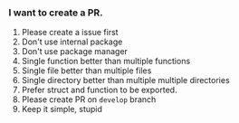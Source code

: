 ### I want to create a PR.

1. Please create a issue first
1. Don't use internal package
1. Don't use package manager
1. Single function better than multiple functions
1. Single file better than multiple files
1. Single directory better than multiple multiple directories
1. Prefer struct and function to be exported.
1. Please create PR on `develop` branch
1. Keep it simple, stupid

